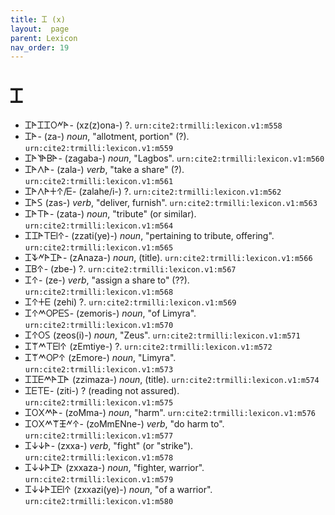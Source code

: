 ```yaml
---
title: 𐊈 (x)
layout:  page
parent: Lexicon
nav_order: 19
---
```




# 𐊈


- 𐊈𐊀𐊈𐊈𐊒𐊏𐊀- (xz(z)ona-) ?. `urn:cite2:trmilli:lexicon.v1:m558`
- 𐊈𐊀- (za-) *noun*, "allotment, portion" (?). `urn:cite2:trmilli:lexicon.v1:m559`
- 𐊈𐊀𐊄𐊀𐊂𐊀- (zagaba-) *noun*, "Lagbos". `urn:cite2:trmilli:lexicon.v1:m560`
- 𐊈𐊀𐊍𐊀- (zala-) *verb*, "take a share" (?). `urn:cite2:trmilli:lexicon.v1:m561`
- 𐊈𐊀𐊍𐊀𐊛𐊁/𐊆- (zalahe/i-) ?. `urn:cite2:trmilli:lexicon.v1:m562`
- 𐊈𐊀𐊖 (zas-) *verb*, "deliver, furnish". `urn:cite2:trmilli:lexicon.v1:m563`
- 𐊈𐊀𐊗𐊀- (zata-) *noun*, "tribute" (or similar). `urn:cite2:trmilli:lexicon.v1:m564`
- 𐊈𐊈𐊀𐊗𐊆𐊊𐊁- (zzati(ye)-) *noun*, "pertaining to tribute, offering". `urn:cite2:trmilli:lexicon.v1:m565`
- 𐊈𐊙𐊏𐊀𐊈𐊀- (zAnaza-) *noun*, (title). `urn:cite2:trmilli:lexicon.v1:m566`
- 𐊈𐊂𐊁- (zbe-) ?. `urn:cite2:trmilli:lexicon.v1:m567`
- 𐊈𐊁- (ze-) *verb*, "assign a share to" (??). `urn:cite2:trmilli:lexicon.v1:m568`
- 𐊈𐊁𐊛𐊆 (zehi) ?. `urn:cite2:trmilli:lexicon.v1:m569`
- 𐊈𐊁𐊎𐊒𐊕𐊆𐊖- (zemoris-) *noun*, "of Limyra". `urn:cite2:trmilli:lexicon.v1:m570`
- 𐊈𐊁𐊒𐊖 (zeos(i)-) *noun*, "Zeus". `urn:cite2:trmilli:lexicon.v1:m571`
- 𐊈𐊚𐊎𐊗𐊆𐊊𐊁 (zEmtiye-) ?. `urn:cite2:trmilli:lexicon.v1:m572`
- 𐊈𐊚𐊎𐊒𐊕𐊁 (zEmore-) *noun*, "Limyra". `urn:cite2:trmilli:lexicon.v1:m573`
- 𐊈𐊈𐊆𐊎𐊀𐊈𐊀 (zzimaza-) *noun*, (title). `urn:cite2:trmilli:lexicon.v1:m574`
- 𐊈𐊆𐊗𐊆- (ziti-) ? (reading not assured). `urn:cite2:trmilli:lexicon.v1:m575`
- 𐊈𐊒𐊐𐊎𐊀- (zoMma-) *noun*, "harm". `urn:cite2:trmilli:lexicon.v1:m576`
- 𐊈𐊒𐊐𐊎𐊚𐊑𐊏𐊁- (zoMmENne-) *verb*, "do harm to". `urn:cite2:trmilli:lexicon.v1:m577`
- 𐊈𐊜𐊜𐊀- (zxxa-) *verb*, "fight" (or "strike"). `urn:cite2:trmilli:lexicon.v1:m578`
- 𐊈𐊜𐊜𐊀𐊈𐊀 (zxxaza-) *noun*, "fighter, warrior". `urn:cite2:trmilli:lexicon.v1:m579`
- 𐊈𐊜𐊜𐊀𐊈𐊆𐊊𐊁 (zxxazi(ye)-) *noun*, "of a warrior". `urn:cite2:trmilli:lexicon.v1:m580`